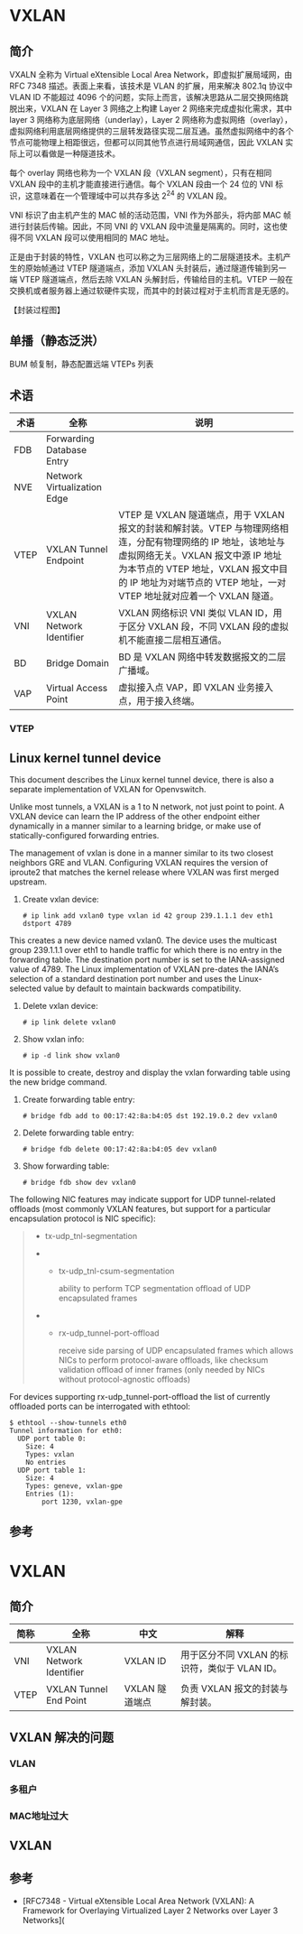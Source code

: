 # VXLAN

## 简介

VXALN 全称为 Virtual eXtensible Local Area Network，即虚拟扩展局域网，由 RFC 7348 描述。表面上来看，该技术是 VLAN 的扩展，用来解决 802.1q 协议中 VLAN ID 不能超过 4096 个的问题，实际上而言，该解决思路从二层交换网络跳脱出来，VXLAN 在 Layer 3 网络之上构建 Layer 2 网络来完成虚拟化需求，其中 layer 3 网络称为底层网络（underlay），Layer 2 网络称为虚拟网络（overlay），虚拟网络利用底层网络提供的三层转发路径实现二层互通。虽然虚拟网络中的各个节点可能物理上相距很远，但都可以同其他节点进行局域网通信，因此 VXLAN 实际上可以看做是一种隧道技术。





每个 overlay 网络也称为一个 VXLAN 段（VXLAN segment），只有在相同 VXLAN 段中的主机才能直接进行通信。每个 VXLAN 段由一个 24 位的 VNI 标识，这意味着在一个管理域中可以共存多达 $2^{24}$  的 VXLAN 段。

VNI 标识了由主机产生的 MAC 帧的活动范围，VNI 作为外部头，将内部 MAC 帧进行封装后传输。因此，不同 VNI 的 VXLAN 段中流量是隔离的。同时，这也使得不同 VXLAN 段可以使用相同的 MAC 地址。

正是由于封装的特性，VXLAN 也可以称之为三层网络上的二层隧道技术。主机产生的原始帧通过 VTEP 隧道端点，添加 VXLAN 头封装后，通过隧道传输到另一端 VTEP 隧道端点，然后去除 VXLAN 头解封后，传输给目的主机。VTEP 一般在交换机或者服务器上通过软硬件实现，而其中的封装过程对于主机而言是无感的。

【封装过程图】

## 单播（静态泛洪）

BUM 帧复制，静态配置远端 VTEPs 列表

## 术语

| 术语 | 全称                        | 说明                                                         |
| ---- | --------------------------- | ------------------------------------------------------------ |
| FDB  | Forwarding Database Entry   |                                                              |
| NVE  | Network Virtualization Edge |                                                              |
| VTEP | VXLAN Tunnel Endpoint       | VTEP 是 VXLAN 隧道端点，用于 VXLAN 报文的封装和解封装。VTEP 与物理网络相连，分配有物理网络的 IP 地址，该地址与虚拟网络无关。VXLAN 报文中源 IP 地址为本节点的 VTEP 地址，VXLAN 报文中目的 IP 地址为对端节点的 VTEP 地址，一对 VTEP 地址就对应着一个 VXLAN 隧道。 |
| VNI  | VXLAN Network Identifier    | VXLAN 网络标识 VNI 类似 VLAN ID，用于区分 VXLAN 段，不同 VXLAN 段的虚拟机不能直接二层相互通信。 |
| BD   | Bridge Domain               | BD 是 VXLAN 网络中转发数据报文的二层广播域。                 |
| VAP  | Virtual Access Point        | 虚拟接入点 VAP，即 VXLAN 业务接入点，用于接入终端。          |

### VTEP

## Linux kernel tunnel device

This document describes the Linux kernel tunnel device, there is also a separate implementation of VXLAN for Openvswitch.

Unlike most tunnels, a VXLAN is a 1 to N network, not just point to point. A VXLAN device can learn the IP address of the other endpoint either dynamically in a manner similar to a learning bridge, or make use of statically-configured forwarding entries.

The management of vxlan is done in a manner similar to its two closest neighbors GRE and VLAN. Configuring VXLAN requires the version of iproute2 that matches the kernel release where VXLAN was first merged upstream.

1. Create vxlan device:

   ```
   # ip link add vxlan0 type vxlan id 42 group 239.1.1.1 dev eth1 dstport 4789
   ```

This creates a new device named vxlan0. The device uses the multicast group 239.1.1.1 over eth1 to handle traffic for which there is no entry in the forwarding table. The destination port number is set to the IANA-assigned value of 4789. The Linux implementation of VXLAN pre-dates the IANA’s selection of a standard destination port number and uses the Linux-selected value by default to maintain backwards compatibility.

1. Delete vxlan device:

   ```
   # ip link delete vxlan0
   ```

2. Show vxlan info:

   ```
   # ip -d link show vxlan0
   ```

It is possible to create, destroy and display the vxlan forwarding table using the new bridge command.

1. Create forwarding table entry:

   ```
   # bridge fdb add to 00:17:42:8a:b4:05 dst 192.19.0.2 dev vxlan0
   ```

2. Delete forwarding table entry:

   ```
   # bridge fdb delete 00:17:42:8a:b4:05 dev vxlan0
   ```

3. Show forwarding table:

   ```
   # bridge fdb show dev vxlan0
   ```

The following NIC features may indicate support for UDP tunnel-related offloads (most commonly VXLAN features, but support for a particular encapsulation protocol is NIC specific):

> - tx-udp_tnl-segmentation
>
> - - tx-udp_tnl-csum-segmentation
>
>     ability to perform TCP segmentation offload of UDP encapsulated frames
>
> - - rx-udp_tunnel-port-offload
>
>     receive side parsing of UDP encapsulated frames which allows NICs to perform protocol-aware offloads, like checksum validation offload of inner frames (only needed by NICs without protocol-agnostic offloads)

For devices supporting rx-udp_tunnel-port-offload the list of currently offloaded ports can be interrogated with ethtool:

```
$ ethtool --show-tunnels eth0
Tunnel information for eth0:
  UDP port table 0:
    Size: 4
    Types: vxlan
    No entries
  UDP port table 1:
    Size: 4
    Types: geneve, vxlan-gpe
    Entries (1):
        port 1230, vxlan-gpe
```

## 参考

# VXLAN

## 简介



| 简称 | 全称                     | 中文           | 解释                                          |
| ---- | ------------------------ | -------------- | --------------------------------------------- |
| VNI  | VXLAN Network Identifier | VXLAN ID       | 用于区分不同 VXLAN 的标识符，类似于 VLAN ID。 |
| VTEP | VXLAN Tunnel End Point   | VXLAN 隧道端点 | 负责 VXLAN 报文的封装与解封装。               |

## VXLAN 解决的问题

### VLAN

### 多租户

### MAC地址过大

## VXLAN





##  参考

- [RFC7348 - Virtual eXtensible Local Area Network (VXLAN): A Framework for Overlaying Virtualized Layer 2 Networks over Layer 3 Networks](